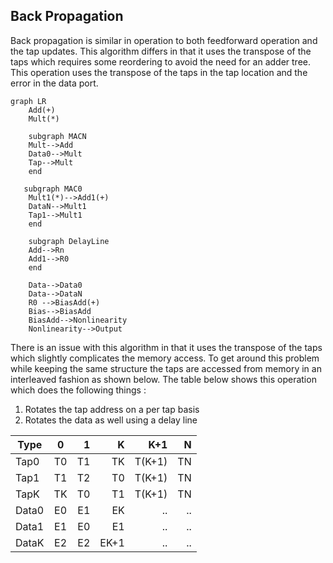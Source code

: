 ## Back Propagation

Back propagation is similar in operation to both feedforward operation and the tap updates. This algorithm differs in that it uses the transpose of the taps which requires some reordering to avoid the need for an adder tree. This operation uses the transpose of the taps in the tap location and the error in the data port. 

```mermaid
graph LR
    Add(+)
    Mult(*)

    subgraph MACN
    Mult-->Add
    Data0-->Mult
    Tap-->Mult
    end

   subgraph MAC0
    Mult1(*)-->Add1(+)
    DataN-->Mult1
    Tap1-->Mult1
    end
    
    subgraph DelayLine
    Add-->Rn
    Add1-->R0
    end

    Data-->Data0
    Data-->DataN
    R0 -->BiasAdd(+)
    Bias-->BiasAdd
    BiasAdd-->Nonlinearity
    Nonlinearity-->Output
```

There is an issue with this algorithm in that it uses the transpose of the taps which slightly complicates the memory access. To get around this problem while keeping the same structure the taps are accessed from memory in an interleaved fashion as shown below. The table below shows this operation which does the following things : 

1. Rotates the tap address on a per tap basis
1. Rotates the data as well using a delay line

| Type          | 0       | 1      | K      | K+1     | N       |
| ------------- |:-------:| ------:| ------:| -------:| -------:|
| Tap0          | T0      |   T1   |   TK   | T(K+1)  | TN      |
| Tap1          | T1      |   T2   |   T0   | T(K+1)  | TN      |
| TapK          | TK      |   T0   |   T1   | T(K+1)  | TN      |
| Data0         | E0      |   E1   |   EK   | ..      | ..      |
| Data1         | E1      |   E0   |   E1   | ..      | ..      |
| DataK         | E2      |   E2   |   EK+1 | ..      | ..      |
